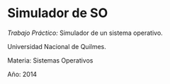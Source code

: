 Simulador de SO
============

 *Trabajo Práctico:* Simulador de un sistema operativo.


 Universidad Nacional de Quilmes.

 Materia: Sistemas Operativos

 Año: 2014
